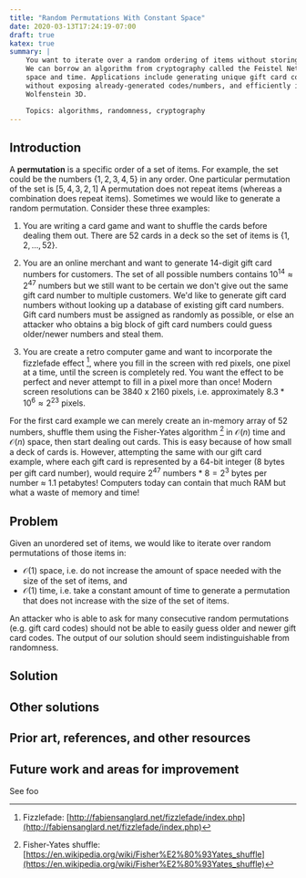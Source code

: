 ```yaml
---
title: "Random Permutations With Constant Space"
date: 2020-03-13T17:24:19-07:00
draft: true
katex: true
summary: |
    You want to iterate over a random ordering of items without storing or needing to lookup already-used items.
    We can borrow an algorithm from cryptography called the Feistel Network to generate random permutations in constant
    space and time. Applications include generating unique gift card codes or credit card numbers for your customers
    without exposing already-generated codes/numbers, and efficiently implementing the fizzlefade effect from
    Wolfenstein 3D.

    Topics: algorithms, randomness, cryptography
---
```


## Introduction

A **permutation** is a specific order of a set of items. For example, the set could be the numbers $\{1, 2, 3, 4, 5\}$
in any order. One particular permutation of the set is $[5, 4, 3, 2, 1]$ A permutation does not repeat items (whereas
a combination does repeat items). Sometimes we would like to generate a random permutation. Consider these three
examples:

1. You are writing a card game and want to shuffle the cards before dealing them out. There are 52 cards in a deck so
the set of items is $\{1, 2, \dots, 52\}$.

2. You are an online merchant and want to generate 14-digit gift card numbers for customers. The set of all possible
numbers contains $10^{14} \approx 2^{47}$ numbers but we still want to be certain we don't give out the same gift card
number to multiple customers. We'd like to generate gift card numbers without looking up a database of existing gift
card numbers. Gift card numbers must be assigned as randomly as possible, or else an attacker who obtains a big block of
gift card numbers could guess older/newer numbers and steal them.

3. You are create a retro computer game and want to incorporate the fizzlefade effect [^1], where you fill in the screen
with red pixels, one pixel at a time, until the screen is completely red. You want the effect to be perfect and never
attempt to fill in a pixel more than once! Modern screen resolutions can be 3840 x 2160 pixels, i.e. approximately
$8.3 * 10^6 \approx 2^{23}$ pixels.

For the first card example we can merely create an in-memory array of 52 numbers, shuffle them using the Fisher-Yates
algorithm [^2] in $\mathcal{O}(n)$ time and $\mathcal{O}(n)$ space, then start dealing out cards. This is easy because
of how small a deck of cards is. However, attempting the same with our gift card example, where each gift card is
represented by a 64-bit integer (8 bytes per gift card number), would require $2^{47}$ numbers $*$ $8 = 2^{3}$ bytes per
number $\approx$ 1.1 petabytes! Computers today can contain that much RAM but what a waste of memory and time!

## Problem

Given an unordered set of items, we would like to iterate over random permutations of those items in:

- $\mathcal{O}(1)$ space, i.e. do not increase the amount of space needed with the size of the set of items, and
- $\mathcal{O}(1)$ time, i.e. take a constant amount of time to generate a permutation that does not increase with the
size of the set of items.

An attacker who is able to ask for many consecutive random permutations (e.g. gift card codes) should not be able to
easily guess older and newer gift card codes. The output of our solution should seem indistinguishable from
randomness.

## Solution



## Other solutions

## Prior art, references, and other resources

## Future work and areas for improvement

See foo

[^1]: Fizzlefade: [http://fabiensanglard.net/fizzlefade/index.php](http://fabiensanglard.net/fizzlefade/index.php)

[^2]: Fisher-Yates shuffle: [https://en.wikipedia.org/wiki/Fisher%E2%80%93Yates_shuffle](https://en.wikipedia.org/wiki/Fisher%E2%80%93Yates_shuffle)

[^3]: Consider the following:
$$x=5$$
This is a footnote

[^4]: Foo